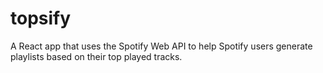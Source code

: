 # topsify

A React app that uses the Spotify Web API to help Spotify users generate playlists based on their top played tracks.

